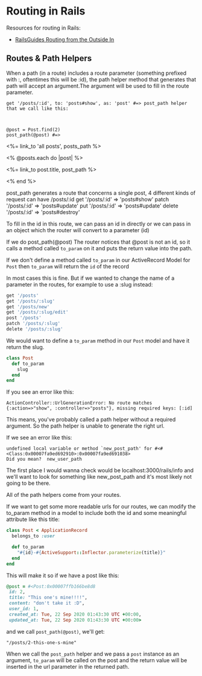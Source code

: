 # Routing in Rails

Resources for routing in Rails:
- [RailsGuides Routing from the Outside In](https://guides.rubyonrails.org/routing.html)

## Routes & Path Helpers
When a path (in a route) includes a route parameter (something prefixed with :, oftentimes this will be :id), the path helper method that generates that path will accept an argument.The argument will be used to fill in the route parameter.

```
get '/posts/:id', to: 'posts#show', as: 'post' #=> post_path helper that we call like this:



@post = Post.find(2)
post_path(@post) #=> 
```

<%= link_to 'all posts', posts_path %>

<% @posts.each do |post| %>
  <p><%= link_to post.title, post_path %></p>
<% end %>

post_path generates a route that concerns a single post, 4 different kinds of request can have /posts/:id
get '/posts/:id' => 'posts#show'
patch '/posts/:id' => 'posts#update'
put '/posts/:id' => 'posts#update'
delete '/posts/:id' => 'posts#destroy'

To fill in the id in this route, we can pass an id in directly or we can pass in an object which the router will convert to a parameter (id)

If we do
post_path(@post)
The router notices that @post is not an id, so it calls a method called `to_param` on it and puts the return value into the path.

If we don't define a method called `to_param` in our ActiveRecord Model for `Post` then `to_param` will return the `id` of the record

In most cases this is fine. But if we wanted to change the name of a parameter in the routes, for example to use a :slug instead:

```rb
get '/posts'
get '/posts/:slug'
get '/posts/new'
get '/posts/:slug/edit'
post '/posts'
patch '/posts/:slug'
delete '/posts/:slug'
```

We would want to define a `to_param` method in our `Post` model and have it return the slug.

```rb
class Post
  def to_param
    slug
  end
end
```

If you see an error like this:

```
ActionController::UrlGenerationError: No route matches {:action=>"show", :controller=>"posts"}, missing required keys: [:id]
```
This means, you've probably called a path helper without a required argument. So the path helper is unable to generate the right url.

If we see an error like this:

```
undefined local variable or method `new_post_path' for #<#<Class:0x00007fa9ed692910>:0x00007fa9ed691038>
Did you mean?  new_user_path
```
The first place I would wanna check would be localhost:3000/rails/info and we'll want to look for something like new_post_path and it's most likely not going to be there.

All of the path helpers come from your routes.

If we want to get some more readable urls for our routes, we can modify the to_param method in a model to include both the id and some meaningful attribute like this title:

```rb
class Post < ApplicationRecord
  belongs_to :user

  def to_param
    "#{id}-#{ActiveSupport::Inflector.parameterize(title)}"
  end
end

```

This will make it so if we have a post like this:

```rb
@post = #<Post:0x00007ffb166be8d8
 id: 2,
 title: "This one's mine!!!!",
 content: "don't take it :D",
 user_id: 1,
 created_at: Tue, 22 Sep 2020 01:43:30 UTC +00:00,
 updated_at: Tue, 22 Sep 2020 01:43:30 UTC +00:00>
```

and we call `post_path(@post)`, we'll get:

```
"/posts/2-this-one-s-mine"
```

When we call the `post_path` helper and we pass a `post` instance as an argument, `to_param` will be called on the post and the return value will be inserted in the url parameter in the returned path.
